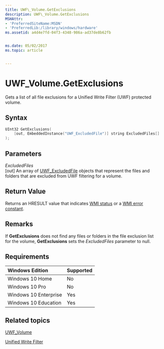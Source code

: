 ```yaml
---
title: UWF\_Volume.GetExclusions
description: UWF\_Volume.GetExclusions
MSHAttr:
- 'PreferredSiteName:MSDN'
- 'PreferredLib:/library/windows/hardware'
ms.assetid: a4d4e7fd-04f3-4348-986a-ad37de8b62fb


ms.date: 05/02/2017
ms.topic: article


---
```

# UWF\_Volume.GetExclusions

Gets a list of all file exclusions for a Unified Write Filter (UWF) protected volume.

## Syntax

```powershell
UInt32 GetExclusions(
    [out, EmbeddedInstance("UWF_ExcludedFile")] string ExcludedFiles[]
);
```

## Parameters

<a href="" id="excludedfiles"></a>*ExcludedFiles*  
\[out\] An array of [UWF\_ExcludedFile](uwf-excludedfile.md) objects that represent the files and folders that are excluded from UWF filtering for a volume.

## Return Value

Returns an HRESULT value that indicates [WMI status](http://go.microsoft.com/fwlink/p/?LinkID=208318) or a [WMI error constant](http://go.microsoft.com/fwlink/p/?LinkID=208317).

## Remarks

If **GetExclusions** does not find any files or folders in the file exclusion list for the volume, **GetExclusions** sets the *ExcludedFiles* parameter to null.

## Requirements

| Windows Edition       | Supported |
|:----------------------|:----------|
| Windows 10 Home       | No        |
| Windows 10 Pro        | No        |
| Windows 10 Enterprise | Yes       |
| Windows 10 Education  | Yes       |

## Related topics

[UWF\_Volume](uwf-volume.md)

[Unified Write Filter](unified-write-filter.md)
